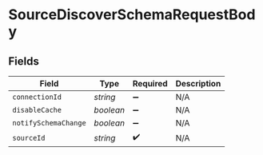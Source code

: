 # SourceDiscoverSchemaRequestBody


## Fields

| Field                | Type                 | Required             | Description          |
| -------------------- | -------------------- | -------------------- | -------------------- |
| `connectionId`       | *string*             | :heavy_minus_sign:   | N/A                  |
| `disableCache`       | *boolean*            | :heavy_minus_sign:   | N/A                  |
| `notifySchemaChange` | *boolean*            | :heavy_minus_sign:   | N/A                  |
| `sourceId`           | *string*             | :heavy_check_mark:   | N/A                  |